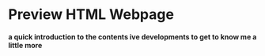 # Preview HTML Webpage
<h4> a quick introduction to the contents ive developments to get to know me a little more</h4>
